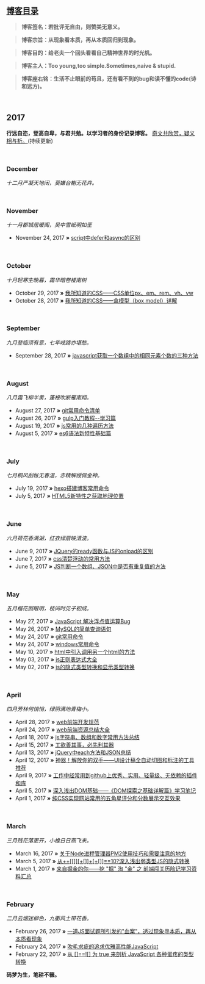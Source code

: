 
## [博客目录](https://github.com/AnHyun/CoderBook/issues)

> **博客签名：若批评无自由，则赞美无意义。**

> **博客宗旨：从现象看本质，再从本质回归到现象。**

> **博客目的：给老夫一个回头看看自己精神世界的时光机。**

> **博客主人：Too young,too simple.Sometimes,naive & stupid.**

> **博客座右铭：生活不止眼前的苟且，还有看不到的bug和读不懂的code(诗和远方)。**

  
## 2017
**行远自迩，登高自卑，与君共勉。以学习者的身份记录博客。** [奇文共欣赏，疑义相与析。](https://github.com/jawil/blog/issues/6)(持续更新)

   
### December
*十二月严凝天地闭，莫嫌台榭无花卉。*


   
### November
*十一月都城居暖阁，吴中雪纸明如垩*
* November 24, 2017 **»** [script中defer和async的区别](https://github.com/AnHyun/blog/issues/25)

   
### October
*十月轻寒生晚暮，霜华暗卷楼南树*
* October 29, 2017 **»** [我所知道的CSS——CSS单位px、em、rem、vh、vw](https://github.com/AnHyun/blog/issues/24)
* October 28, 2017 **»** [我所知道的CSS——盒模型（box model）详解 ](https://github.com/AnHyun/blog/issues/23)

   
### September
*九月登临须有意，七年岐路亦堪愁。*

* September 28, 2017 **»** [javascript获取一个数组中的相同元素个数的三种方法](https://github.com/AnHyun/blog/issues/22)

   
### August
*八月霜飞柳半黄，蓬根吹断雁南翔。*

* August 27, 2017 **»** [git常用命令清单](https://github.com/AnHyun/blog/issues/21)
* August 26, 2017 **»** [gulp入门教程--学习篇](https://github.com/AnHyun/blog/issues/20)
* August 19, 2017 **»** [js常用的几种遍历方法](https://github.com/AnHyun/blog/issues/19)
* August 5, 2017 **»** [es6语法新特性基础篇](https://github.com/AnHyun/blog/issues/18)

   
### July
*七月桐风刮帐无春温，赤精解绶佩金神。*

* July 19, 2017 **»** [hexo搭建博客常用命令](https://github.com/AnHyun/coderBook/issues/17)
* July 5, 2017 **»** [HTML5新特性之获取地理位置](https://github.com/AnHyun/coderBook/issues/16)

   
### June
*六月荷花香满湖，红衣绿扇映清波。*

* June 9, 2017 **»** [JQuery的ready函数与JS的onload的区别](https://github.com/AnHyun/coderBook/issues/15)
* June 7, 2017 **»** [css清楚浮动的常用方法](https://github.com/AnHyun/coderBook/issues/14)
* June 5, 2017 **»** [JS判断一个数组、JSON中是否有重复值的方法](https://github.com/AnHyun/coderBook/issues/13)

   
### May
*五月榴花照眼明，枝间时见子初成。*

* May 27, 2017 **»** [JavaScript 解决浮点值运算Bug](https://github.com/AnHyun/coderBook/issues/12)
* May 26, 2017 **»** [MySQL的简单查询语句](https://github.com/AnHyun/coderBook/issues/11)
* May 24, 2017 **»** [git常用命令](https://github.com/AnHyun/coderBook/issues/10)
* May 24, 2017 **»** [windows常用命令](https://github.com/AnHyun/coderBook/issues/9)
* May 10, 2017 **»** [html中引入调用另一个html的方法](https://github.com/AnHyun/coderBook/issues/8)
* May 03, 2017 **»** [js正则表达式大全](https://github.com/AnHyun/coderBook/issues/7)
* May 02, 2017 **»** [js的隐式类型转换和显示类型转换](https://github.com/AnHyun/coderBook/issues/6)

   
### April
*四月芳林何悄悄，绿阴满地青梅小。*

* April 28, 2017 **»** [web前端开发规范 ](https://github.com/AnHyun/coderBook/issues/5)
* April 24, 2017 **»** [web前端资源总结大全 ](https://github.com/AnHyun/coderBook/issues/4)
* April 18, 2017 **»** [js字符串、数组和数字常用方法总结 ](https://github.com/AnHyun/coderBook/issues/3)
* April 15, 2017 **»** [工欲善其事，必先利其器 ](https://github.com/AnHyun/coderBook/issues/2)
* April 13, 2017 **»** [jQuery中each方法和JSON总结 ](https://github.com/AnHyun/coderBook.io/issues/1)
* April 12, 2017 **»** [神器！解放你的双手——UI设计稿全自动切图和标注的工具推荐 ](https://github.com/jawil/blog/issues/11)
* April 9, 2017 **»** [工作中经常用到github上优秀、实用、轻量级、无依赖的插件和库 ](https://github.com/jawil/blog/issues/10)
* April 5, 2017 **»** [深入浅出DOM基础——《DOM探索之基础详解篇》学习笔记 ](https://github.com/jawil/blog/issues/9)
* April 1, 2017 **»** [纯CSS实现网站常用的五角星评分和分数展示交互效果](https://github.com/jawil/blog/issues/8)

   
### March
*三月残花落更开，小檐日日燕飞来。*

* March 16, 2017 **»** [关于Node进程管理器PM2使用技巧和需要注意的地方](https://github.com/jawil/blog/issues/7)
* March 5, 2017 **»** [从++\[\[\]\][+\[]\]+\[+\[\]\]==10?深入浅出弱类型JS的隐式转换](https://github.com/jawil/blog/issues/5)
* March 1, 2017 **»** [来自掘金的你——挖 "掘" 淘 "金" 之 前端闯关历险记学习资料汇总](https://github.com/jawil/blog/issues/4)

   
### February 
*二月云烟迷柳色，九衢风土带花香。*

* February 26, 2017 **»** [一道JS面试题所引发的"血案"，透过现象寻本质，再从本质看现象](https://github.com/jawil/blog/issues/3)
* February 24, 2017 **»** [吹毛求疵的追求优雅高性能JavaScript](https://github.com/jawil/blog/issues/2)
* February 22, 2017 **»** [从 \[\]==!\[\] 为 true 来剖析 JavaScript 各种蛋疼的类型转换](https://github.com/jawil/blog/issues/1)

**码梦为生，笔耕不辍。** 
